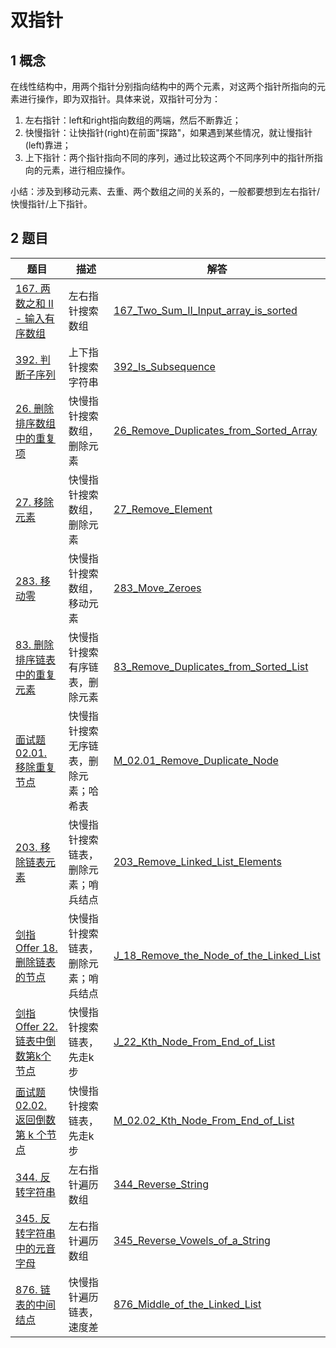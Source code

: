 # 双指针

## 1 概念

在线性结构中，用两个指针分别指向结构中的两个元素，对这两个指针所指向的元素进行操作，即为双指针。具体来说，双指针可分为：

1. 左右指针：left和right指向数组的两端，然后不断靠近；
2. 快慢指针：让快指针(right)在前面"探路"，如果遇到某些情况，就让慢指针(left)靠进；
3. 上下指针：两个指针指向不同的序列，通过比较这两个不同序列中的指针所指向的元素，进行相应操作。

小结：涉及到移动元素、去重、两个数组之间的关系的，一般都要想到左右指针/快慢指针/上下指针。

## 2 题目

| 题目                                                         | 描述                                   | 解答                                                         |
| ------------------------------------------------------------ | -------------------------------------- | ------------------------------------------------------------ |
| [167. 两数之和 II - 输入有序数组](https://leetcode-cn.com/problems/two-sum-ii-input-array-is-sorted/) | 左右指针搜索数组                       | [167_Two_Sum_II_Input_array_is_sorted](https://github.com/YihaoChan/DataStructureAndAlgorithms/blob/main/leetcode/solution/167_Two_Sum_II_Input_array_is_sorted.md) |
| [392. 判断子序列](https://leetcode-cn.com/problems/is-subsequence/) | 上下指针搜索字符串                     | [392_Is_Subsequence](https://github.com/YihaoChan/DataStructureAndAlgorithms/blob/main/leetcode/solution/392_Is_Subsequence.md) |
| [26. 删除排序数组中的重复项](https://leetcode-cn.com/problems/remove-duplicates-from-sorted-array/) | 快慢指针搜索数组，删除元素             | [26_Remove_Duplicates_from_Sorted_Array](https://github.com/YihaoChan/DataStructureAndAlgorithms/blob/main/leetcode/solution/26_Remove_Duplicates_from_Sorted_Array.md) |
| [27. 移除元素](https://leetcode-cn.com/problems/remove-element/) | 快慢指针搜索数组，删除元素             | [27_Remove_Element](https://github.com/YihaoChan/DataStructureAndAlgorithms/blob/main/leetcode/solution/27_Remove_Element.md) |
| [283. 移动零](https://leetcode-cn.com/problems/move-zeroes/) | 快慢指针搜索数组，移动元素             | [283_Move_Zeroes](https://github.com/YihaoChan/DataStructureAndAlgorithms/blob/main/leetcode/solution/283_Move_Zeroes.md) |
| [83. 删除排序链表中的重复元素](https://leetcode-cn.com/problems/remove-duplicates-from-sorted-list/) | 快慢指针搜索有序链表，删除元素         | [83_Remove_Duplicates_from_Sorted_List](https://github.com/YihaoChan/DataStructureAndAlgorithms/blob/main/leetcode/solution/83_Remove_Duplicates_from_Sorted_List.md) |
| [面试题 02.01. 移除重复节点](https://leetcode-cn.com/problems/remove-duplicate-node-lcci/) | 快慢指针搜索无序链表，删除元素；哈希表 | [M_02.01_Remove_Duplicate_Node](https://github.com/YihaoChan/DataStructureAndAlgorithms/blob/main/leetcode/solution/M_02.01_Remove_Duplicate_Node.md) |
| [203. 移除链表元素](https://leetcode-cn.com/problems/remove-linked-list-elements/) | 快慢指针搜索链表，删除元素；哨兵结点   | [203_Remove_Linked_List_Elements](https://github.com/YihaoChan/DataStructureAndAlgorithms/blob/main/leetcode/solution/203_Remove_Linked_List_Elements.md) |
| [剑指 Offer 18. 删除链表的节点](https://leetcode-cn.com/problems/shan-chu-lian-biao-de-jie-dian-lcof/) | 快慢指针搜索链表，删除元素；哨兵结点   | [J_18_Remove_the_Node_of_the_Linked_List](https://github.com/YihaoChan/DataStructureAndAlgorithms/blob/main/leetcode/solution/J_18_Remove_the_Node_of_the_Linked_List.md) |
| [剑指 Offer 22. 链表中倒数第k个节点](https://leetcode-cn.com/problems/lian-biao-zhong-dao-shu-di-kge-jie-dian-lcof/) | 快慢指针搜索链表，先走k步              | [J_22_Kth_Node_From_End_of_List](https://github.com/YihaoChan/DataStructureAndAlgorithms/blob/main/leetcode/solution/J_22_Kth_Node_From_End_of_List.md) |
| [面试题 02.02. 返回倒数第 k 个节点](https://leetcode-cn.com/problems/kth-node-from-end-of-list-lcci/) | 快慢指针搜索链表，先走k步              | [M_02.02_Kth_Node_From_End_of_List](https://github.com/YihaoChan/DataStructureAndAlgorithms/blob/main/leetcode/solution/M_02.02_Kth_Node_From_End_of_List.md) |
| [344. 反转字符串](https://leetcode-cn.com/problems/reverse-string/) | 左右指针遍历数组                       | [344_Reverse_String](https://github.com/YihaoChan/DataStructureAndAlgorithms/blob/main/leetcode/solution/344_Reverse_String.md) |
| [345. 反转字符串中的元音字母](https://leetcode-cn.com/problems/reverse-vowels-of-a-string/) | 左右指针遍历数组                       | [345_Reverse_Vowels_of_a_String](https://github.com/YihaoChan/DataStructureAndAlgorithms/blob/main/leetcode/solution/345_Reverse_Vowels_of_a_String.md) |
| [876. 链表的中间结点](https://leetcode-cn.com/problems/middle-of-the-linked-list/) | 快慢指针遍历链表，速度差               | [876_Middle_of_the_Linked_List](https://github.com/YihaoChan/DataStructureAndAlgorithms/blob/main/leetcode/solution/876_Middle_of_the_Linked_List.md) |

